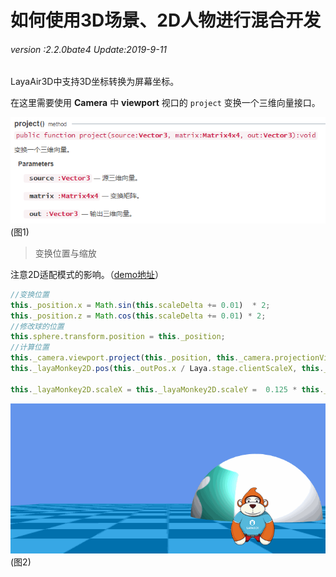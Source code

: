 # 如何使用3D场景、2D人物进行混合开发

###### *version :2.2.0bate4   Update:2019-9-11*

LayaAir3D中支持3D坐标转换为屏幕坐标。

在这里需要使用 **Camera** 中 **viewport** 视口的 `project` 变换一个三维向量接口。

![](img/1.png)<br>(图1)

> 变换位置与缩放

注意2D适配模式的影响。（[demo地址](https://layaair2.ldc2.layabox.com/demo2/?language=ch&category=3d&group=Advance&name=Secne3DPlayer2D)）

```typescript
//变换位置
this._position.x = Math.sin(this.scaleDelta += 0.01)  * 2;
this._position.z = Math.cos(this.scaleDelta += 0.01) * 2;
//修改球的位置
this.sphere.transform.position = this._position;
//计算位置
this._camera.viewport.project(this._position, this._camera.projectionViewMatrix, this._outPos);
this._layaMonkey2D.pos(this._outPos.x / Laya.stage.clientScaleX, this._outPos.y / Laya.stage.clientScaleY);

this._layaMonkey2D.scaleX = this._layaMonkey2D.scaleY =  0.125 * this._position.z + 0.75;

```

![](img/2.gif)<br>(图2)